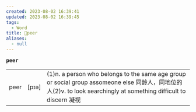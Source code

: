 ```yaml
---
created: 2023-08-02 16:39:41
updated: 2023-08-02 16:39:45
tags:
  - Word
title: 📖peer
aliases:
  - null
---
```


<pre><strong>peer</strong></pre>
|   |   |   |
|---|---|---|
|peer|[pɪə]|(1)n. a person who belongs to the same age group or social group assomeone else 同龄⼈，同地位的⼈(2)v. to look searchingly at something difficult to discern 凝视|